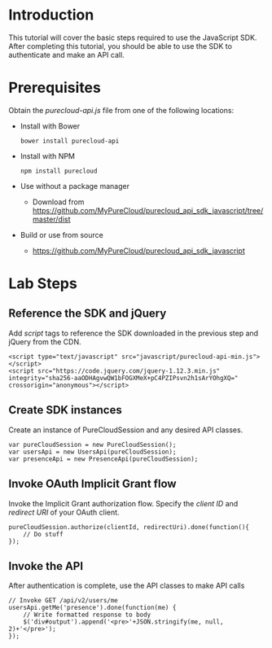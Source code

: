 # Introduction

This tutorial will cover the basic steps required to use the JavaScript SDK. After completing this tutorial, you should be able to use the SDK to authenticate and make an API call.

# Prerequisites

Obtain the _purecloud-api.js_ file from one of the following locations:

* Install with Bower

  `bower install purecloud-api`

* Install with NPM

  `npm install purecloud`

* Use without a package manager
  * Download from https://github.com/MyPureCloud/purecloud_api_sdk_javascript/tree/master/dist

* Build or use from source
  * https://github.com/MyPureCloud/purecloud_api_sdk_javascript

# Lab Steps

## Reference the SDK and jQuery

Add _script_ tags to reference the SDK downloaded in the previous step and jQuery from the CDN.

```
<script type="text/javascript" src="javascript/purecloud-api-min.js"></script>
<script src="https://code.jquery.com/jquery-1.12.3.min.js" integrity="sha256-aaODHAgvwQW1bFOGXMeX+pC4PZIPsvn2h1sArYOhgXQ=" crossorigin="anonymous"></script>
```

## Create SDK instances

Create an instance of PureCloudSession and any desired API classes.

```
var pureCloudSession = new PureCloudSession();
var usersApi = new UsersApi(pureCloudSession);
var presenceApi = new PresenceApi(pureCloudSession);
```

## Invoke OAuth Implicit Grant flow

Invoke the Implicit Grant authorization flow. Specify the _client ID_ and _redirect URI_ of your OAuth client.

```
pureCloudSession.authorize(clientId, redirectUri).done(function(){
    // Do stuff
});
```

## Invoke the API

After authentication is complete, use the API classes to make API calls

```
// Invoke GET /api/v2/users/me
usersApi.getMe('presence').done(function(me) {
	// Write formatted response to body
	$('div#output').append('<pre>'+JSON.stringify(me, null, 2)+'</pre>');
});
```
